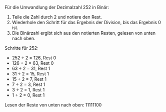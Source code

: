 
Für die Umwandlung der Dezimalzahl 252 in Binär:

1. Teile die Zahl durch 2 und notiere den Rest.
2. Wiederhole den Schritt für das Ergebnis der Division, bis das Ergebnis 0 ist.
3. Die Binärzahl ergibt sich aus den notierten Resten, gelesen von unten nach oben.

Schritte für 252:

- 252 ÷ 2 = 126, Rest 0
- 126 ÷ 2 = 63, Rest 0
- 63 ÷ 2 = 31, Rest 1
- 31 ÷ 2 = 15, Rest 1
- 15 ÷ 2 = 7, Rest 1
- 7 ÷ 2 = 3, Rest 1
- 3 ÷ 2 = 1, Rest 1
- 1 ÷ 2 = 0, Rest 1

Lesen der Reste von unten nach oben: 11111100